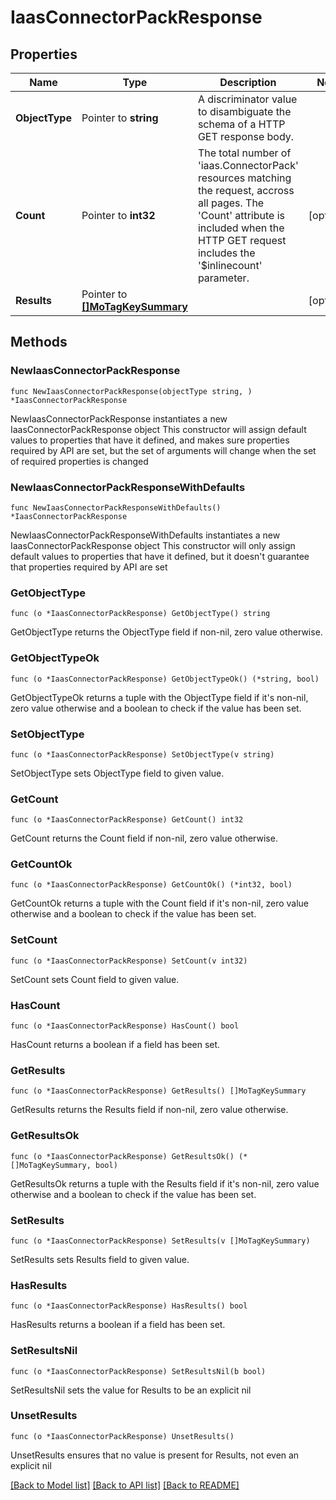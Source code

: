 # IaasConnectorPackResponse

## Properties

Name | Type | Description | Notes
------------ | ------------- | ------------- | -------------
**ObjectType** | Pointer to **string** | A discriminator value to disambiguate the schema of a HTTP GET response body. | 
**Count** | Pointer to **int32** | The total number of &#39;iaas.ConnectorPack&#39; resources matching the request, accross all pages. The &#39;Count&#39; attribute is included when the HTTP GET request includes the &#39;$inlinecount&#39; parameter. | [optional] 
**Results** | Pointer to [**[]MoTagKeySummary**](MoTagKeySummary.md) |  | [optional] 

## Methods

### NewIaasConnectorPackResponse

`func NewIaasConnectorPackResponse(objectType string, ) *IaasConnectorPackResponse`

NewIaasConnectorPackResponse instantiates a new IaasConnectorPackResponse object
This constructor will assign default values to properties that have it defined,
and makes sure properties required by API are set, but the set of arguments
will change when the set of required properties is changed

### NewIaasConnectorPackResponseWithDefaults

`func NewIaasConnectorPackResponseWithDefaults() *IaasConnectorPackResponse`

NewIaasConnectorPackResponseWithDefaults instantiates a new IaasConnectorPackResponse object
This constructor will only assign default values to properties that have it defined,
but it doesn't guarantee that properties required by API are set

### GetObjectType

`func (o *IaasConnectorPackResponse) GetObjectType() string`

GetObjectType returns the ObjectType field if non-nil, zero value otherwise.

### GetObjectTypeOk

`func (o *IaasConnectorPackResponse) GetObjectTypeOk() (*string, bool)`

GetObjectTypeOk returns a tuple with the ObjectType field if it's non-nil, zero value otherwise
and a boolean to check if the value has been set.

### SetObjectType

`func (o *IaasConnectorPackResponse) SetObjectType(v string)`

SetObjectType sets ObjectType field to given value.


### GetCount

`func (o *IaasConnectorPackResponse) GetCount() int32`

GetCount returns the Count field if non-nil, zero value otherwise.

### GetCountOk

`func (o *IaasConnectorPackResponse) GetCountOk() (*int32, bool)`

GetCountOk returns a tuple with the Count field if it's non-nil, zero value otherwise
and a boolean to check if the value has been set.

### SetCount

`func (o *IaasConnectorPackResponse) SetCount(v int32)`

SetCount sets Count field to given value.

### HasCount

`func (o *IaasConnectorPackResponse) HasCount() bool`

HasCount returns a boolean if a field has been set.

### GetResults

`func (o *IaasConnectorPackResponse) GetResults() []MoTagKeySummary`

GetResults returns the Results field if non-nil, zero value otherwise.

### GetResultsOk

`func (o *IaasConnectorPackResponse) GetResultsOk() (*[]MoTagKeySummary, bool)`

GetResultsOk returns a tuple with the Results field if it's non-nil, zero value otherwise
and a boolean to check if the value has been set.

### SetResults

`func (o *IaasConnectorPackResponse) SetResults(v []MoTagKeySummary)`

SetResults sets Results field to given value.

### HasResults

`func (o *IaasConnectorPackResponse) HasResults() bool`

HasResults returns a boolean if a field has been set.

### SetResultsNil

`func (o *IaasConnectorPackResponse) SetResultsNil(b bool)`

 SetResultsNil sets the value for Results to be an explicit nil

### UnsetResults
`func (o *IaasConnectorPackResponse) UnsetResults()`

UnsetResults ensures that no value is present for Results, not even an explicit nil

[[Back to Model list]](../README.md#documentation-for-models) [[Back to API list]](../README.md#documentation-for-api-endpoints) [[Back to README]](../README.md)


